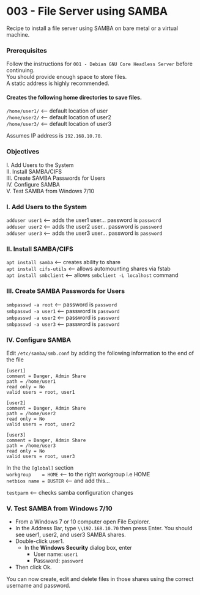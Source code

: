 # 003 - File Server using SAMBA
Recipe to install a file server using SAMBA on bare metal or a virtual machine.<br>

### Prerequisites
Follow the instructions for `001 - Debian GNU Core Headless Server` before continuing.<br>
You should provide enough space to store files.<br>
A static address is highly recommended.<br>
#### Creates the following home directories to save files.<br>
  `/home/user1/` <-- default location of user<br>
  `/home/user2/` <-- default location of user2<br>
  `/home/user3/` <-- default location of user3<br>

Assumes IP address is `192.168.10.70`.

### Objectives
I. Add Users to the System<br>
II. Install SAMBA/CIFS<br>
III. Create SAMBA Passwords for Users<br>
IV. Configure SAMBA<br>
V. Test SAMBA from Windows 7/10<br>


### I. Add Users to the System
`adduser user1`  <-- adds the user1 user... password is `password`<br>
`adduser user2`  <-- adds the user2 user... password is `password`<br>
`adduser user3`  <-- adds the user3 user... password is `password`<br>

### II. Install SAMBA/CIFS
`apt install samba`			<-- creates ability to share<br>
`apt install cifs-utils`	<-- allows automounting shares via fstab<br>
`apt install smbclient`		<-- allows `smbclient -L localhost` command<br>

### III. Create SAMBA Passwords for Users
`smbpasswd -a root` <-- password is `password`<br>
`smbpasswd -a user1` <-- password is `password`<br>
`smbpasswd -a user2` <-- password is `password`<br>
`smbpasswd -a user3` <-- password is `password`<br>

### IV. Configure SAMBA
Edit `/etc/samba/smb.conf` by adding the following information to the end of the file 
```
[user1]
comment = Danger, Admin Share
path = /home/user1
read only = No
valid users = root, user1

[user2]
comment = Danger, Admin Share
path = /home/user2
read only = No
valid users = root, user2

[user3]
comment = Danger, Admin Share
path = /home/user3
read only = No
valid users = root, user3
```

In the the `[global]` section<br>
`workgroup    = HOME`      <-- to the right workgroup i.e HOME<br>
`netbios name = BUSTER`    <-- and add this...<br>
  
`testparm`           <-- checks samba configuration changes<br>

### V. Test SAMBA from Windows 7/10
- From a Windows 7 or 10 computer open File Explorer.
- In the Address Bar, type `\\192.168.10.70` then press Enter. You should see user1, user2, and user3 SAMBA shares.
- Double-click user1.<br>
  - In the <strong>Windows Security</strong> dialog box, enter
    - User name: `user1`
    - Password: `password`
- Then click Ok.

You can now create, edit and delete files in those shares using the correct username and password.



